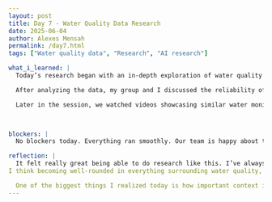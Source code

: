 ```yaml
---
layout: post
title: Day 7 - Water Quality Data Research
date: 2025-06-04
author: Alexes Mensah
permalink: /day7.html
tags: ["Water quality data", "Research", "AI research"]

what_i_learned: |
  Today’s research began with an in-depth exploration of water quality datasets from various U.S. states. I focused on data from Utah, North Carolina, Michigan, Wisconsin, and Nevada. Each state presented unique insights into its local water systems. I observed differences in pH levels, water temperature, filtration status (filtered vs. unfiltered), dissolved oxygen, and contaminant presence. These indicators helped me assess which states had comparatively better water quality and gave me a better understanding of what clean vs. compromised water looks like based on real data. We sourced most of our data from reliable government platforms like USGS (United States Geological Survey) and Data.gov, which were user-friendly and provided comprehensive datasets with timestamps, sampling locations, and sensor readings.

  After analyzing the data, my group and I discussed the reliability of AI in water monitoring systems. One key point was how to handle AI errors particularly when AI misclassifies or misinterprets water quality. We agreed that a strong solution would be to train the AI model with more targeted data from scenarios where it made mistakes, improving its learning from underrepresented conditions in the original dataset.

  Later in the session, we watched videos showcasing similar water monitoring devices and projects. These videos introduced us to key components like the ESP32 microcontroller, which is known for its built-in Wi-Fi, Bluetooth, and compatibility with various sensors—making it ideal for smart water systems. We also discussed other hardware components like pH sensors, turbidity sensors, and UV disinfection units, and how these could be integrated into our own system design.

 

blockers: |
  No blockers today. Everything ran smoothly. Our team is happy about today.

reflection: | 
  It felt really great being able to do research like this. I’ve always found it cool finding solutions to real-world problems and using historical or existing data to improve something we’re building. It was empowering to explore how water quality metrics—like pH, temperature, and filtration status—can directly impact public health and how that data can be used to train AI to catch contamination early.
I think becoming well-rounded in everything surrounding water quality, contaminants, AI, and IoT technologies will be extremely beneficial in the long run. 

  One of the biggest things I realized today is how important context is when training AI—especially when it comes to environmental data that can change based on geography, season, or treatment method. Going forward, I want to learn more about sensor integration and how to handle noisy or inconsistent data.
---
```

